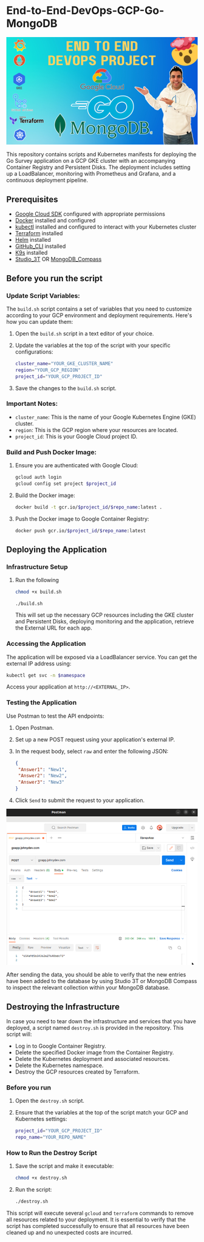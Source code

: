 # End-to-End-DevOps-GCP-Go-MongoDB

<img src=imgs/cover.png>

This repository contains scripts and Kubernetes manifests for deploying the Go Survey application on a GCP GKE cluster with an accompanying Container Registry and Persistent Disks. The deployment includes setting up a LoadBalancer, monitoring with Prometheus and Grafana, and a continuous deployment pipeline.

## Prerequisites

- [Google Cloud SDK](https://cloud.google.com/sdk/docs/install) configured with appropriate permissions
- [Docker](https://docs.docker.com/engine/install/) installed and configured
- [kubectl](https://kubernetes.io/docs/tasks/tools/) installed and configured to interact with your Kubernetes cluster
- [Terraform](https://developer.hashicorp.com/terraform/tutorials/aws-get-started/install-cli) installed
- [Helm](https://helm.sh/docs/intro/install/) installed
- [GitHub_CLI](https://github.com/cli/cli) installed
- [K9s](https://k9scli.io/topics/install/) installed
- [Studio_3T](https://studio3t.com/download/) OR [MongoDB_Compass](https://www.mongodb.com/try/download/atlascli)

## Before you run the script

### Update Script Variables:

The `build.sh` script contains a set of variables that you need to customize according to your GCP environment and deployment requirements. Here's how you can update them:

1. Open the `build.sh` script in a text editor of your choice.

2. Update the variables at the top of the script with your specific configurations:

   ```bash
   cluster_name="YOUR_GKE_CLUSTER_NAME"
   region="YOUR_GCP_REGION"
   project_id="YOUR_GCP_PROJECT_ID"
   ```

3. Save the changes to the `build.sh` script.

### Important Notes:

- `cluster_name`: This is the name of your Google Kubernetes Engine (GKE) cluster.
- `region`: This is the GCP region where your resources are located.
- `project_id`: This is your Google Cloud project ID.

### Build and Push Docker Image:

1. Ensure you are authenticated with Google Cloud:

   ```bash
   gcloud auth login
   gcloud config set project $project_id
   ```

2. Build the Docker image:

   ```bash
   docker build -t gcr.io/$project_id/$repo_name:latest .
   ```

3. Push the Docker image to Google Container Registry:

   ```bash
   docker push gcr.io/$project_id/$repo_name:latest
   ```

## Deploying the Application

### Infrastructure Setup

1. Run the following

   ```bash
   chmod +x build.sh
   ```

   ```
   ./build.sh
   ```

   This will set up the necessary GCP resources including the GKE cluster and Persistent Disks, deploying monitoring and the application, retrieve the External URL for each app.

### Accessing the Application

The application will be exposed via a LoadBalancer service. You can get the external IP address using:

```bash
kubectl get svc -n $namespace
```

Access your application at `http://<EXTERNAL_IP>`.

### Testing the Application

Use Postman to test the API endpoints:

1. Open Postman.
2. Set up a new POST request using your application's external IP.
3. In the request body, select `raw` and enter the following JSON:

   ```json
   {
   	"Answer1": "New1",
   	"Answer2": "New2",
   	"Answer3": "New3"
   }
   ```

4. Click `Send` to submit the request to your application.

<img src=imgs/postman.png>

After sending the data, you should be able to verify that the new entries have been added to the database by using Studio 3T or MongoDB Compass to inspect the relevant collection within your MongoDB database.

## Destroying the Infrastructure

In case you need to tear down the infrastructure and services that you have deployed, a script named `destroy.sh` is provided in the repository. This script will:

- Log in to Google Container Registry.
- Delete the specified Docker image from the Container Registry.
- Delete the Kubernetes deployment and associated resources.
- Delete the Kubernetes namespace.
- Destroy the GCP resources created by Terraform.

### Before you run

1. Open the `destroy.sh` script.
2. Ensure that the variables at the top of the script match your GCP and Kubernetes settings:

   ```bash
   project_id="YOUR_GCP_PROJECT_ID"
   repo_name="YOUR_REPO_NAME"
   ```

### How to Run the Destroy Script

1. Save the script and make it executable:

   ```bash
   chmod +x destroy.sh
   ```

2. Run the script:

   ```bash
   ./destroy.sh
   ```

This script will execute several `gcloud` and `terraform` commands to remove all resources related to your deployment. It is essential to verify that the script has completed successfully to ensure that all resources have been cleaned up and no unexpected costs are incurred.
